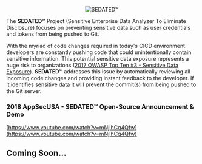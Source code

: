 <p align="center" ><img src="https://user-images.githubusercontent.com/29552489/50654675-dbbb6a00-0f4a-11e9-9f6f-7d515e579d8e.png" title="SEDATED&#8480;"></p>

The **SEDATED&#8480;** Project (Sensitive Enterprise Data Analyzer To Eliminate Disclosure) focuses on preventing sensitive data such as user credentials and tokens from being pushed to Git. 

With the myriad of code changes required in today's CICD environment developers are constantly pushing code that could unintentionally contain sensitive information. This potential sensitive data exposure represents a huge risk to organizations ([2017 OWASP Top Ten #3 - Sensitive Data Exposure](https://www.owasp.org/index.php/Top_10-2017_A3-Sensitive_Data_Exposure)). **SEDATED&#8480;** addresses this issue by automatically reviewing all incoming code changes and providing instant feedback to the developer. If it identifies sensitive data it will prevent the commit(s) from being pushed to the Git server.
### 2018 AppSecUSA - SEDATED&#8480; Open-Source Announcement & Demo
[https://www.youtube.com/watch?v=mNjIhCq4Qfw](https://www.youtube.com/watch?v=mNjIhCq4Qfw)
## Coming Soon...
